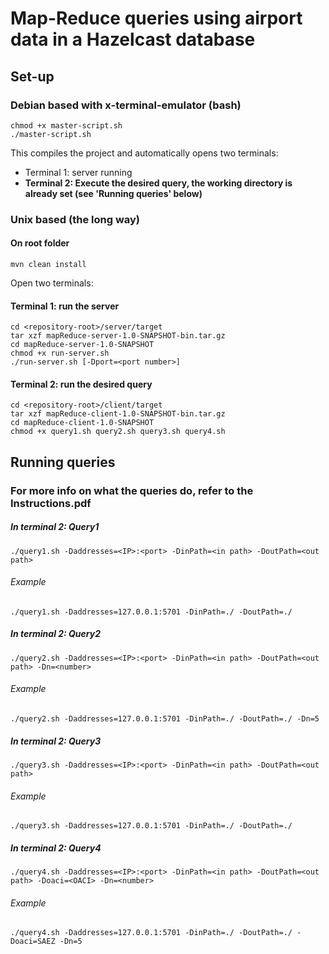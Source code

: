 # Map-Reduce queries using airport data in a Hazelcast database

## Set-up
### Debian based with x-terminal-emulator (bash)
```
chmod +x master-script.sh
./master-script.sh
```
This compiles the project and automatically opens two terminals:
* Terminal 1: server running
* **Terminal 2: Execute the desired query, the working directory is already set (see 'Running queries' below)**


### Unix based (the long way)
#### On root folder
```
mvn clean install
```
Open two terminals:
#### Terminal 1: run the server
```
cd <repository-root>/server/target
tar xzf mapReduce-server-1.0-SNAPSHOT-bin.tar.gz
cd mapReduce-server-1.0-SNAPSHOT
chmod +x run-server.sh
./run-server.sh [-Dport=<port number>]
```
#### Terminal 2: run the desired query
```
cd <repository-root>/client/target
tar xzf mapReduce-client-1.0-SNAPSHOT-bin.tar.gz
cd mapReduce-client-1.0-SNAPSHOT
chmod +x query1.sh query2.sh query3.sh query4.sh
```


## Running queries
### For more info on what the queries do, refer to the Instructions.pdf
##### In terminal 2: Query1
```
./query1.sh -Daddresses=<IP>:<port> -DinPath=<in path> -DoutPath=<out path>
```

###### Example
```
./query1.sh -Daddresses=127.0.0.1:5701 -DinPath=./ -DoutPath=./
```

##### In terminal 2: Query2
```
./query2.sh -Daddresses=<IP>:<port> -DinPath=<in path> -DoutPath=<out path> -Dn=<number>
```

###### Example
```
./query2.sh -Daddresses=127.0.0.1:5701 -DinPath=./ -DoutPath=./ -Dn=5
```

##### In terminal 2: Query3
```
./query3.sh -Daddresses=<IP>:<port> -DinPath=<in path> -DoutPath=<out path>
```

###### Example
```
./query3.sh -Daddresses=127.0.0.1:5701 -DinPath=./ -DoutPath=./
```

##### In terminal 2: Query4
```
./query4.sh -Daddresses=<IP>:<port> -DinPath=<in path> -DoutPath=<out path> -Doaci=<OACI> -Dn=<number>
```

###### Example
```
./query4.sh -Daddresses=127.0.0.1:5701 -DinPath=./ -DoutPath=./ -Doaci=SAEZ -Dn=5
```
